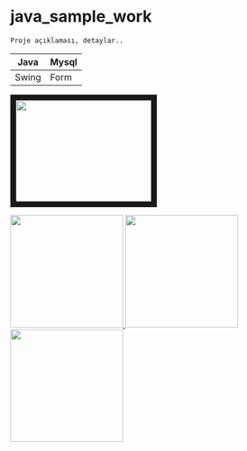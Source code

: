 # java_sample_work

    Proje açıklaması, detaylar..
| Java | Mysql |
|--|--|
| Swing | Form |

<a href="http://www.youtube.com/watch?feature=player_embedded&v=BkRZfxznaOo
" target="_blank"><img src="http://img.youtube.com/vi/BkRZfxznaOo/0.jpg" width="240" height="180" border="10" /></a>

<p>
<a href="https://github.com/hakanozer/java_sample_work/blob/master/png/1.png" target="_blank">
<img src="https://github.com/hakanozer/java_sample_work/blob/master/png/1.png" width="200" style="max-width:100%;">
</a>
  
  <a href="https://github.com/hakanozer/java_sample_work/blob/master/png/2.png" target="_blank">
<img src="https://github.com/hakanozer/java_sample_work/blob/master/png/2.png" width="200" style="max-width:100%;">
</a>

<a href="https://github.com/hakanozer/java_sample_work/blob/master/png/3.png" target="_blank">
<img src="https://github.com/hakanozer/java_sample_work/blob/master/png/3.png" width="200" style="max-width:100%;">
</a>
</p>
